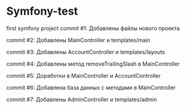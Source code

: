 # Symfony-test
first symfony project
commit #1: Добавлены файлы нового проекта

commit #2: Добавлены MainController и templates/main

commit #3: Добавлены AccountController и templates/layouts

commit #4: Добавлены метод removeTrailingSlash в MainController

commit #5: Доработки в MainController и AccountController

commit #6: Добавлена база данных с методами в MainController

commit #7: Добавлены AdminController и templates/admin
